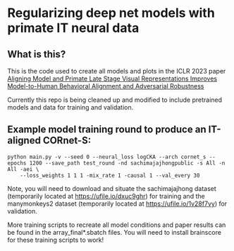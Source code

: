 
# Regularizing deep net models with primate IT neural data

## What is this?

This is the code used to create all models and plots in the ICLR 2023 paper [Aligning Model and Primate Late Stage Visual Representations Improves Model-to-Human Behavioral Alignment and Adversarial Robustness](https://openreview.net/forum?id=SMYdcXjJh1q)

Currently this repo is being cleaned up and modified to include pretrained models and data for training and validation.

## Example model training round to produce an IT-aligned CORnet-S:

```
python main.py -v --seed 0 --neural_loss logCKA --arch cornet_s --epochs 1200 --save_path test_round -nd sachimajajhongpublic -s All -n All -aei \
    --loss_weights 1 1 1 -mix_rate 1 -causal 1 --val_every 30
```

Note, you will need to download and situate the sachimajajhong dataset (temporarily located at https://ufile.io/dxuc9ghr) for training and the manymonkeys2 dataset (temporarily located at https://ufile.io/1v28f7vy) for validation.

More training scripts to recreate all model conditions and paper results can be found in the array_final*.sbatch files. You will need to install brainscore for these training scripts to work!
